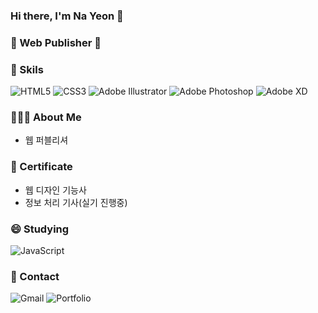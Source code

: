 ###  Hi there, I'm Na Yeon 👋
### 🌱 Web Publisher 🌱
### 🔨 Skils<br>
![HTML5](https://img.shields.io/badge/html5-%23E34F26.svg?style=for-the-badge&logo=html5&logoColor=white) 
![CSS3](https://img.shields.io/badge/css3-%231572B6.svg?style=for-the-badge&logo=css3&logoColor=white)
![Adobe Illustrator](https://img.shields.io/badge/adobe%20illustrator-%23FF9A00.svg?style=for-the-badge&logo=adobe%20illustrator&logoColor=white)
![Adobe Photoshop](https://img.shields.io/badge/adobe%20photoshop-%2331A8FF.svg?style=for-the-badge&logo=adobe%20photoshop&logoColor=white)
![Adobe XD](https://img.shields.io/badge/Adobe%20XD-470137?style=for-the-badge&logo=Adobe%20XD&logoColor=#FF61F6)

### 🙋🏻‍♀️ About Me <br>
<ul>
<li>웹 퍼블리셔</li>
</ul>

### 📃 Certificate<br>
<ul>
<li>웹 디자인 기능사</li>
<li>정보 처리 기사(실기 진행중)</li>
</ul>

### 😄 Studying  <br>
![JavaScript](https://img.shields.io/badge/javascript-%23323330.svg?style=for-the-badge&logo=javascript&logoColor=%23F7DF1E)

### 💌 Contact <br>
![Gmail](https://img.shields.io/badge/na98729@gmail.com-D14836?style=for-the-badge&logo=gmail&logoColor=white)
![Portfolio](https://img.shields.io/badge/Portfolio-%23000000.svg?style=for-the-badge&logo=firefox&logoColor=#FF7139)


<!--
**nayeon000/nayeon000** is a ✨ _special_ ✨ repository because its `README.md` (this file) appears on your GitHub profile.

Here are some ideas to get you started:

- 🔭 I’m currently working on ...
- 🌱 I’m currently learning ...
- 👯 I’m looking to collaborate on ...
- 🤔 I’m looking for help with ...
- 💬 Ask me about ...
- 📫 How to reach me: ...
- 😄 Pronouns: ...
- ⚡ Fun fact: ...
-->
